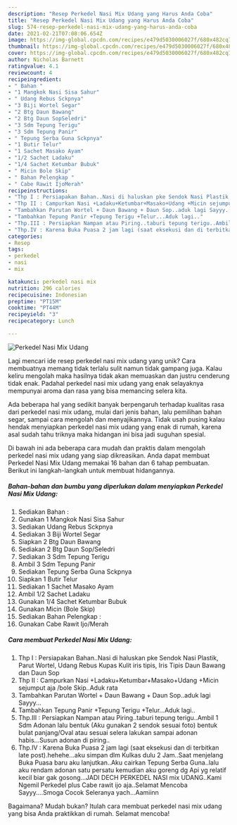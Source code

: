 ```yaml
---
description: "Resep Perkedel Nasi Mix Udang yang Harus Anda Coba"
title: "Resep Perkedel Nasi Mix Udang yang Harus Anda Coba"
slug: 574-resep-perkedel-nasi-mix-udang-yang-harus-anda-coba
date: 2021-02-21T07:08:06.654Z
image: https://img-global.cpcdn.com/recipes/e479d5030006027f/680x482cq70/perkedel-nasi-mix-udang-foto-resep-utama.jpg
thumbnail: https://img-global.cpcdn.com/recipes/e479d5030006027f/680x482cq70/perkedel-nasi-mix-udang-foto-resep-utama.jpg
cover: https://img-global.cpcdn.com/recipes/e479d5030006027f/680x482cq70/perkedel-nasi-mix-udang-foto-resep-utama.jpg
author: Nicholas Barnett
ratingvalue: 4.1
reviewcount: 4
recipeingredient:
- " Bahan "
- "1 Mangkok Nasi Sisa Sahur"
- " Udang Rebus Sckpnya"
- "3 Biji Wortel Segar"
- "2 Btg Daun Bawang"
- "2 Btg Daun SopSeledri"
- "3 Sdm Tepung Terigu"
- "3 Sdm Tepung Panir"
- " Tepung Serba Guna Sckpnya"
- "1 Butir Telur"
- "1 Sachet Masako Ayam"
- "1/2 Sachet Ladaku"
- "1/4 Sachet Ketumbar Bubuk"
- " Micin Bole Skip"
- " Bahan Pelengkap "
- " Cabe Rawit IjoMerah"
recipeinstructions:
- "Thp I : Persiapakan Bahan..Nasi di haluskan pke Sendok Nasi Plastik, Parut Wortel, Udang Rebus Kupas Kulit iris tipis, Iris Tipis Daun Bawang dan Daun Sop"
- "Thp II : Campurkan Nasi +Ladaku+Ketumbar+Masako+Udang +Micin sejumput aja /bole Skip..Aduk rata"
- "Tambahkan Parutan Wortel + Daun Bawang + Daun Sop..aduk lagi Sayyy..."
- "Tambahkan Tepung Panir +Tepung Terigu +Telur...Aduk lagi.."
- "Thp.III : Persiapkan Nampan atau Piring..taburi tepung terigu..Ambil 1 Sdm Adonan lalu bentuk (Aku gunakan 2 sendok sesuai foto) bentuk bulat panjang/Oval atau sesuai selera lakukan sampai adonan habis...Susun adonan di piring.."
- "Thp.IV : Karena Buka Puasa 2 jam lagi (saat eksekusi dan di terbitkan late post).hehehe...aku simpan dlm Kulkas dulu 2 Jam..Saat menjelang Buka Puasa baru aku lanjutkan..Aku cairkan Tepung Serba Guna..lalu aku rendam adonan satu persatu kemudian aku goreng dg Api yg relatif kecil biar gak gosong...JADI DECH PERKEDEL NASI mix UDANG..Kami Ngemil Perkedel plus Cabe rawit ijo aja..Selamat Mencoba Sayyy....Smoga Cocok Seleranya yach...Aamiinn"
categories:
- Resep
tags:
- perkedel
- nasi
- mix

katakunci: perkedel nasi mix 
nutrition: 296 calories
recipecuisine: Indonesian
preptime: "PT15M"
cooktime: "PT44M"
recipeyield: "3"
recipecategory: Lunch

---
```



![Perkedel Nasi Mix Udang](https://img-global.cpcdn.com/recipes/e479d5030006027f/680x482cq70/perkedel-nasi-mix-udang-foto-resep-utama.jpg)

Lagi mencari ide resep perkedel nasi mix udang yang unik? Cara membuatnya memang tidak terlalu sulit namun tidak gampang juga. Kalau keliru mengolah maka hasilnya tidak akan memuaskan dan justru cenderung tidak enak. Padahal perkedel nasi mix udang yang enak selayaknya mempunyai aroma dan rasa yang bisa memancing selera kita.

Ada beberapa hal yang sedikit banyak berpengaruh terhadap kualitas rasa dari perkedel nasi mix udang, mulai dari jenis bahan, lalu pemilihan bahan segar, sampai cara mengolah dan menyajikannya. Tidak usah pusing kalau hendak menyiapkan perkedel nasi mix udang yang enak di rumah, karena asal sudah tahu triknya maka hidangan ini bisa jadi suguhan spesial.




Di bawah ini ada beberapa cara mudah dan praktis dalam mengolah perkedel nasi mix udang yang siap dikreasikan. Anda dapat membuat Perkedel Nasi Mix Udang memakai 16 bahan dan 6 tahap pembuatan. Berikut ini langkah-langkah untuk membuat hidangannya.

<!--inarticleads1-->

##### Bahan-bahan dan bumbu yang diperlukan dalam menyiapkan Perkedel Nasi Mix Udang:

1. Sediakan  Bahan :
1. Gunakan 1 Mangkok Nasi Sisa Sahur
1. Sediakan  Udang Rebus Sckpnya
1. Sediakan 3 Biji Wortel Segar
1. Siapkan 2 Btg Daun Bawang
1. Sediakan 2 Btg Daun Sop/Seledri
1. Sediakan 3 Sdm Tepung Terigu
1. Ambil 3 Sdm Tepung Panir
1. Sediakan  Tepung Serba Guna Sckpnya
1. Siapkan 1 Butir Telur
1. Sediakan 1 Sachet Masako Ayam
1. Ambil 1/2 Sachet Ladaku
1. Gunakan 1/4 Sachet Ketumbar Bubuk
1. Gunakan  Micin (Bole Skip)
1. Sediakan  Bahan Pelengkap :
1. Gunakan  Cabe Rawit Ijo/Merah




<!--inarticleads2-->

##### Cara membuat Perkedel Nasi Mix Udang:

1. Thp I : Persiapakan Bahan..Nasi di haluskan pke Sendok Nasi Plastik, Parut Wortel, Udang Rebus Kupas Kulit iris tipis, Iris Tipis Daun Bawang dan Daun Sop
1. Thp II : Campurkan Nasi +Ladaku+Ketumbar+Masako+Udang +Micin sejumput aja /bole Skip..Aduk rata
1. Tambahkan Parutan Wortel + Daun Bawang + Daun Sop..aduk lagi Sayyy...
1. Tambahkan Tepung Panir +Tepung Terigu +Telur...Aduk lagi..
1. Thp.III : Persiapkan Nampan atau Piring..taburi tepung terigu..Ambil 1 Sdm Adonan lalu bentuk (Aku gunakan 2 sendok sesuai foto) bentuk bulat panjang/Oval atau sesuai selera lakukan sampai adonan habis...Susun adonan di piring..
1. Thp.IV : Karena Buka Puasa 2 jam lagi (saat eksekusi dan di terbitkan late post).hehehe...aku simpan dlm Kulkas dulu 2 Jam..Saat menjelang Buka Puasa baru aku lanjutkan..Aku cairkan Tepung Serba Guna..lalu aku rendam adonan satu persatu kemudian aku goreng dg Api yg relatif kecil biar gak gosong...JADI DECH PERKEDEL NASI mix UDANG..Kami Ngemil Perkedel plus Cabe rawit ijo aja..Selamat Mencoba Sayyy....Smoga Cocok Seleranya yach...Aamiinn




Bagaimana? Mudah bukan? Itulah cara membuat perkedel nasi mix udang yang bisa Anda praktikkan di rumah. Selamat mencoba!
